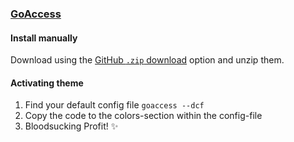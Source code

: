 ### [GoAccess](https://goaccess.io)

#### Install manually

Download using the [GitHub `.zip` download](https://github.com/dracula/GoAccess/archive/main.zip) option and unzip them.

#### Activating theme

1. Find your default config file `goaccess --dcf`
2. Copy the code to the colors-section within the config-file
3. Bloodsucking Profit! ✨
